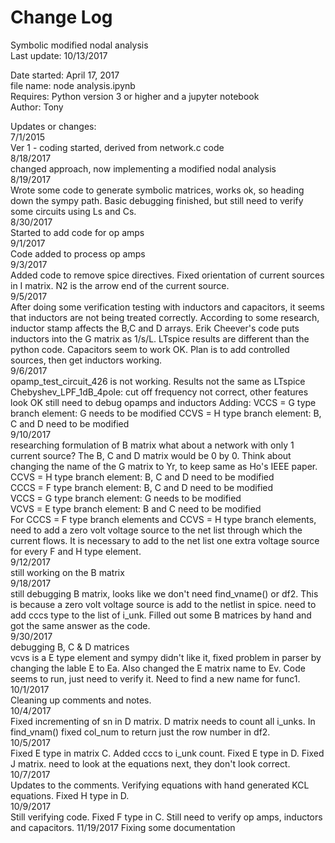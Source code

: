 # Change Log
Symbolic modified nodal analysis  
Last update: 10/13/2017

Date started: April 17, 2017  
file name: node analysis.ipynb  
Requires: Python version 3 or higher and a jupyter notebook  
Author: Tony  

Updates or changes:  
7/1/2015  
Ver 1 - coding started, derived from network.c code  
8/18/2017  
changed approach, now implementing a modified nodal analysis  
8/19/2017  
Wrote some code to generate symbolic matrices, works ok, so heading down the sympy path. Basic debugging finished, but still need to verify some circuits using Ls and Cs.  
8/30/2017  
Started to add code for op amps  
9/1/2017  
Code added to process op amps  
9/3/2017  
Added code to remove spice directives. Fixed orientation of current sources in I matrix. N2 is the arrow end of the current source.  
9/5/2017  
After doing some verification testing with inductors and capacitors, it seems that inductors are not being treated correctly.  According to some research, inductor stamp affects the B,C and D arrays.  Erik Cheever's code puts inductors into the G matrix as 1/s/L.  LTspice  results are different than the python code.  Capacitors seem to work OK. Plan is to add controlled sources, then get inductors working.  
9/6/2017  
opamp_test_circuit_426 is not working.  Results not the same as LTspice Chebyshev_LPF_1dB_4pole: cut off frequency not correct, other features look OK still need to debug opamps and inductors Adding: VCCS = G type branch element: G needs to be modified CCVS = H type branch element: B, C and D need to be modified  
9/10/2017  
researching formulation of B matrix what about a network with only 1 current source?  The B, C and D matrix would be 0 by 0. Think about changing the name of the G matrix to Yr, to keep same as Ho's IEEE paper.  
CCVS = H type branch element: B, C and D need to be modified  
CCCS = F type branch element: B, C and D need to be modified  
VCCS = G type branch element: G needs to be modified  
VCVS = E type branch element: B and C need to be modified  
For CCCS = F type branch elements and CCVS = H type branch elements, need to add a zero volt voltage source to the net list through which the current flows.  It is necessary to add to the net list one extra voltage source for every F and H type element.  
9/12/2017  
still working on the B matrix  
9/18/2017  
still debugging B matrix, looks like we don't need find_vname() or df2.  This is because a zero volt voltage source is add to the netlist in spice. need to add cccs type to the list of i_unk. Filled out some B matrices by hand and got the same answer as the code.  
9/30/2017  
debugging B, C & D matrices  
vcvs is a E type element and sympy didn't like it, fixed problem in parser by changing the lable E to Ea.  Also changed the E matrix name to Ev.  Code seems to run, just need to verify it.  Need to find a new name for func1.  
10/1/2017  
Cleaning up comments and notes.  
10/4/2017  
Fixed incrementing of sn in D matrix.  D matrix needs to count all i_unks.  In find_vnam() fixed col_num to return just the row number in df2.  
10/5/2017  
Fixed E type in matrix C.  Added cccs to i_unk count.  Fixed E type in D.  Fixed J matrix. need to look at the equations next, they don't look correct.  
10/7/2017  
Updates to the comments. Verifying equations with hand generated KCL equations.  Fixed H type in D.  
10/9/2017  
Still verifying code.  Fixed F type in C.  Still need to verify op amps, inductors and capacitors.
11/19/2017
Fixing some documentation




